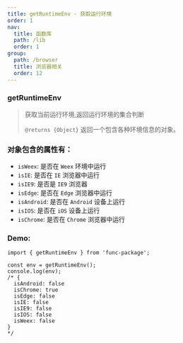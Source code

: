 ```yaml
---
title: getRuntimeEnv - 获取运行环境
order: 1
nav:
  title: 函数库
  path: /lib
  order: 1
group:
  path: /browser
  title: 浏览器相关
  order: 12
---
```


### getRuntimeEnv

> 获取当前运行环境,返回运行环境的集合判断
> 
> `@returns {Object}` 返回一个包含各种环境信息的对象。
>
### 对象包含的属性有：
  - `isWeex`: 是否在 `Weex` 环境中运行
  - `isIE`: 是否在 `IE` 浏览器中运行
  - `isIE9`: 是否是 `IE9` 浏览器
  - `isEdge`: 是否在 `Edge` 浏览器中运行
  - `isAndroid`: 是否在 `Android` 设备上运行
  - `isIOS`: 是否在 `iOS` 设备上运行
  - `isChrome`: 是否在 `Chrome` 浏览器中运行


### Demo:

```tsx | pure
import { getRuntimeEnv } from 'func-package';

const env = getRuntimeEnv();
console.log(env);
/* {
  isAndroid: false
  isChrome: true
  isEdge: false
  isIE: false
  isIE9: false
  isIOS: false
  isWeex: false
}
*/
```
